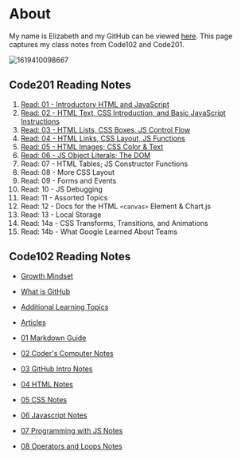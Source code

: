 # About

My name is Elizabeth and my GitHub can be viewed [here](https://github.com/ehammes). This page captures my class notes from Code102 and Code201.

![1619410098667](https://user-images.githubusercontent.com/84824067/158040576-f0fc5fbd-5271-41ee-8831-ab785796dff5.png)

## **Code201 Reading Notes**

1. [Read: 01 - Introductory HTML and JavaScript](/reading-notes/Code201/class-01)
2. [Read: 02 - HTML Text, CSS Introduction, and Basic JavaScript Instructions](/reading-notes/Code201/class-02)
3. [Read: 03 - HTML Lists, CSS Boxes, JS Control Flow](/reading-notes/Code201/class-03)
4. [Read: 04 - HTML Links, CSS Layout, JS Functions](/reading-notes/Code201/class-04)
5. [Read: 05 - HTML Images; CSS Color & Text](/reading-notes/Code201/class-05)
6. [Read: 06 - JS Object Literals; The DOM](/reading-notes/Code201/class-06)
7. Read: 07 - HTML Tables; JS Constructor Functions
8. Read: 08 - More CSS Layout
9. Read: 09 - Forms and Events
10. Read: 10 - JS Debugging
11. Read: 11 - Assorted Topics
12. Read: 12 - Docs for the HTML `<canvas>` Element & Chart.js
13. Read: 13 - Local Storage
14. Read: 14a - CSS Transforms, Transitions, and Animations
15. Read: 14b - What Google Learned About Teams

## **Code102 Reading Notes**

- [Growth Mindset](/reading-notes/Code102/growth-mindset)
- [What is GitHub](/reading-notes/Code102/github)
- [Additional Learning Topics](/reading-notes/Code102/Learning-Topics)
- [Articles](/reading-notes/Code102/articles)

- [01 Markdown Guide](/reading-notes/Code102/markdown-guide.md)
- [02 Coder's Computer Notes](/reading-notes/Code102/coders-computer-notes)
- [03 GitHub Intro Notes](/reading-notes/Code102/git-intro-notes)
- [04 HTML Notes](/reading-notes/Code102/HTML)
- [05 CSS Notes](/reading-notes/Code102/css-notes)
- [06 Javascript Notes](/reading-notes/Code102/javascript)
- [07 Programming with JS Notes](/reading-notes/Code102/programming-with-javascript-notes)
- [08 Operators and Loops Notes](/reading-notes/Code102/operatorsloops)
